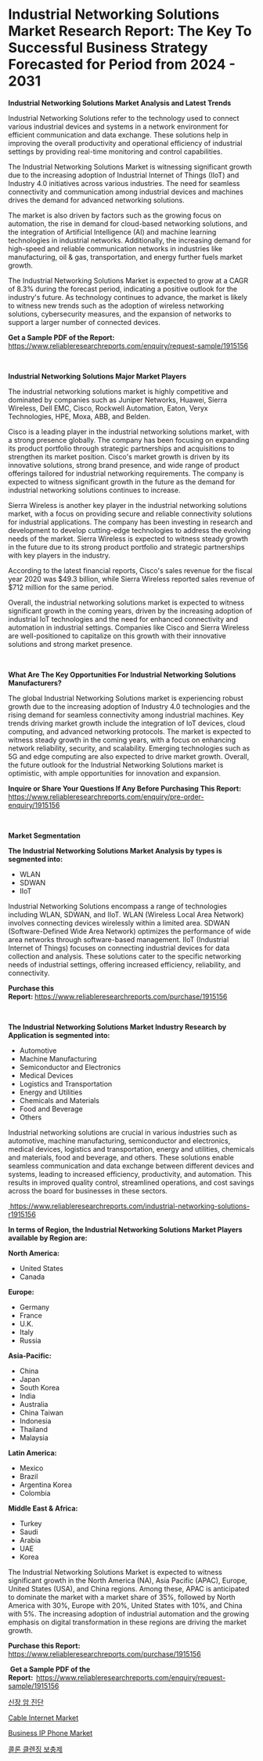 <p><h1>Industrial Networking Solutions Market Research Report: The Key To Successful Business Strategy Forecasted for Period from 2024 - 2031</h1></p><p><strong>Industrial Networking Solutions Market Analysis and Latest Trends</strong></p>
<p><p>Industrial Networking Solutions refer to the technology used to connect various industrial devices and systems in a network environment for efficient communication and data exchange. These solutions help in improving the overall productivity and operational efficiency of industrial settings by providing real-time monitoring and control capabilities.</p><p>The Industrial Networking Solutions Market is witnessing significant growth due to the increasing adoption of Industrial Internet of Things (IIoT) and Industry 4.0 initiatives across various industries. The need for seamless connectivity and communication among industrial devices and machines drives the demand for advanced networking solutions.</p><p>The market is also driven by factors such as the growing focus on automation, the rise in demand for cloud-based networking solutions, and the integration of Artificial Intelligence (AI) and machine learning technologies in industrial networks. Additionally, the increasing demand for high-speed and reliable communication networks in industries like manufacturing, oil & gas, transportation, and energy further fuels market growth.</p><p>The Industrial Networking Solutions Market is expected to grow at a CAGR of 8.3% during the forecast period, indicating a positive outlook for the industry's future. As technology continues to advance, the market is likely to witness new trends such as the adoption of wireless networking solutions, cybersecurity measures, and the expansion of networks to support a larger number of connected devices.</p></p>
<p><strong>Get a Sample PDF of the Report:&nbsp;</strong> <a href="https://www.reliableresearchreports.com/enquiry/request-sample/1915156">https://www.reliableresearchreports.com/enquiry/request-sample/1915156</a></p>
<p>&nbsp;</p>
<p><strong>Industrial Networking Solutions Major Market Players</strong></p>
<p><p>The industrial networking solutions market is highly competitive and dominated by companies such as Juniper Networks, Huawei, Sierra Wireless, Dell EMC, Cisco, Rockwell Automation, Eaton, Veryx Technologies, HPE, Moxa, ABB, and Belden.</p><p>Cisco is a leading player in the industrial networking solutions market, with a strong presence globally. The company has been focusing on expanding its product portfolio through strategic partnerships and acquisitions to strengthen its market position. Cisco's market growth is driven by its innovative solutions, strong brand presence, and wide range of product offerings tailored for industrial networking requirements. The company is expected to witness significant growth in the future as the demand for industrial networking solutions continues to increase.</p><p>Sierra Wireless is another key player in the industrial networking solutions market, with a focus on providing secure and reliable connectivity solutions for industrial applications. The company has been investing in research and development to develop cutting-edge technologies to address the evolving needs of the market. Sierra Wireless is expected to witness steady growth in the future due to its strong product portfolio and strategic partnerships with key players in the industry.</p><p>According to the latest financial reports, Cisco's sales revenue for the fiscal year 2020 was $49.3 billion, while Sierra Wireless reported sales revenue of $712 million for the same period.</p><p>Overall, the industrial networking solutions market is expected to witness significant growth in the coming years, driven by the increasing adoption of industrial IoT technologies and the need for enhanced connectivity and automation in industrial settings. Companies like Cisco and Sierra Wireless are well-positioned to capitalize on this growth with their innovative solutions and strong market presence.</p></p>
<p>&nbsp;</p>
<p><strong>What Are The Key Opportunities For Industrial Networking Solutions Manufacturers?</strong></p>
<p><p>The global Industrial Networking Solutions market is experiencing robust growth due to the increasing adoption of Industry 4.0 technologies and the rising demand for seamless connectivity among industrial machines. Key trends driving market growth include the integration of IoT devices, cloud computing, and advanced networking protocols. The market is expected to witness steady growth in the coming years, with a focus on enhancing network reliability, security, and scalability. Emerging technologies such as 5G and edge computing are also expected to drive market growth. Overall, the future outlook for the Industrial Networking Solutions market is optimistic, with ample opportunities for innovation and expansion.</p></p>
<p><strong>Inquire or Share Your Questions If Any Before Purchasing This Report:</strong> <a href="https://www.reliableresearchreports.com/enquiry/pre-order-enquiry/1915156">https://www.reliableresearchreports.com/enquiry/pre-order-enquiry/1915156</a></p>
<p>&nbsp;</p>
<p><strong>Market Segmentation</strong></p>
<p><strong>The Industrial Networking Solutions Market Analysis by types is segmented into:</strong></p>
<p><ul><li>WLAN</li><li>SDWAN</li><li>IIoT</li></ul></p>
<p><p>Industrial Networking Solutions encompass a range of technologies including WLAN, SDWAN, and IIoT. WLAN (Wireless Local Area Network) involves connecting devices wirelessly within a limited area. SDWAN (Software-Defined Wide Area Network) optimizes the performance of wide area networks through software-based management. IIoT (Industrial Internet of Things) focuses on connecting industrial devices for data collection and analysis. These solutions cater to the specific networking needs of industrial settings, offering increased efficiency, reliability, and connectivity.</p></p>
<p><strong>Purchase this Report:&nbsp;</strong><a href="https://www.reliableresearchreports.com/purchase/1915156">https://www.reliableresearchreports.com/purchase/1915156</a></p>
<p>&nbsp;</p>
<p><strong>The Industrial Networking Solutions Market Industry Research by Application is segmented into:</strong></p>
<p><ul><li>Automotive</li><li>Machine Manufacturing</li><li>Semiconductor and Electronics</li><li>Medical Devices</li><li>Logistics and Transportation</li><li>Energy and Utilities</li><li>Chemicals and Materials</li><li>Food and Beverage</li><li>Others</li></ul></p>
<p><p>Industrial networking solutions are crucial in various industries such as automotive, machine manufacturing, semiconductor and electronics, medical devices, logistics and transportation, energy and utilities, chemicals and materials, food and beverage, and others. These solutions enable seamless communication and data exchange between different devices and systems, leading to increased efficiency, productivity, and automation. This results in improved quality control, streamlined operations, and cost savings across the board for businesses in these sectors.</p></p>
<p><a href="https://www.reliableresearchreports.com/industrial-networking-solutions-r1915156">&nbsp;https://www.reliableresearchreports.com/industrial-networking-solutions-r1915156</a></p>
<p><strong>In terms of Region, the Industrial Networking Solutions Market Players available by Region are:</strong></p>
<p>
    <p> <strong> North America: </strong>
        <ul>
            <li>United States</li>
            <li>Canada</li>
        </ul>
        </p> 
    <p> <strong> Europe: </strong>
        <ul>
            <li>Germany</li>
            <li>France</li>
            <li>U.K.</li>
            <li>Italy</li>
            <li>Russia</li>
        </ul>
        </p> 
    <p> <strong> Asia-Pacific: </strong>
        <ul>
            <li>China</li>
            <li>Japan</li>
            <li>South Korea</li>
            <li>India</li>
            <li>Australia</li>
            <li>China Taiwan</li>
            <li>Indonesia</li>
            <li>Thailand</li>
            <li>Malaysia</li>
        </ul>
        </p> 
    <p> <strong> Latin America: </strong>
        <ul>
            <li>Mexico</li>
            <li>Brazil</li>
            <li>Argentina Korea</li>
            <li>Colombia</li>
        </ul>
        </p> 
    <p> <strong> Middle East & Africa: </strong>
        <ul>
            <li>Turkey</li>
            <li>Saudi</li>
            <li>Arabia</li>
            <li>UAE</li>
            <li>Korea</li>
        </ul>
    </p>
    </p>
<p><p>The Industrial Networking Solutions Market is expected to witness significant growth in the North America (NA), Asia Pacific (APAC), Europe, United States (USA), and China regions. Among these, APAC is anticipated to dominate the market with a market share of 35%, followed by North America with 30%, Europe with 20%, United States with 10%, and China with 5%. The increasing adoption of industrial automation and the growing emphasis on digital transformation in these regions are driving the market growth.</p></p>
<p><strong>Purchase this Report: </strong><a href="https://www.reliableresearchreports.com/purchase/1915156">https://www.reliableresearchreports.com/purchase/1915156</a></p>
<p>&nbsp;<strong>Get a Sample PDF of the Report:&nbsp;&nbsp;</strong><a href="https://www.reliableresearchreports.com/enquiry/request-sample/1915156">https://www.reliableresearchreports.com/enquiry/request-sample/1915156</a></p>
<p><strong></strong></p>
<p><p><a href="https://github.com/LanceOlsotn8978/Market-Research-Report-List-1/blob/main/565707718576.md">신장 암 진단</a></p><p><a href="https://github.com/nicoletavirag/Market-Research-Report-List-2/blob/main/cable-internet-market.md">Cable Internet Market</a></p><p><a href="https://github.com/redneck06/Market-Research-Report-List-2/blob/main/business-ip-phone-market.md">Business IP Phone Market</a></p><p><a href="https://github.com/Madalyell456456/Market-Research-Report-List-1/blob/main/332668118575.md">콜론 클렌징 보충제</a></p></p>